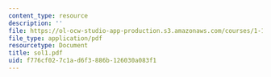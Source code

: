 ```yaml
---
content_type: resource
description: ''
file: https://ol-ocw-studio-app-production.s3.amazonaws.com/courses/1-124j-foundations-of-software-engineering-fall-2000/f776cf027c1ad6f3886b126030a083f1_sol1.pdf
file_type: application/pdf
resourcetype: Document
title: sol1.pdf
uid: f776cf02-7c1a-d6f3-886b-126030a083f1
---
```

